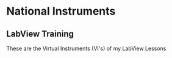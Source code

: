 # National Instruments
## LabView Training

These are the Virtual Instruments (VI's) of my LabView Lessons
